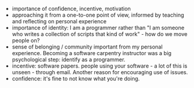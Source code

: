 - importance of confidence, incentive, motivation
- approaching it from a one-to-one point of view, informed by teaching and reflecting on personal experience
- importance of identity: I am a programmer rather than "I am someone who writes a collection of scripts that kind of work" - how do we move people on?
- sense of belonging / community important from my personal experience. Becoming a software carpentry instructor was a big psychological step: identify as a programmer.
- incentive: software papers. people using your software - a lot of this is unseen - through email. Another reason for encouraging use of issues.
- confidence: it's fine to not know what you're doing. 

